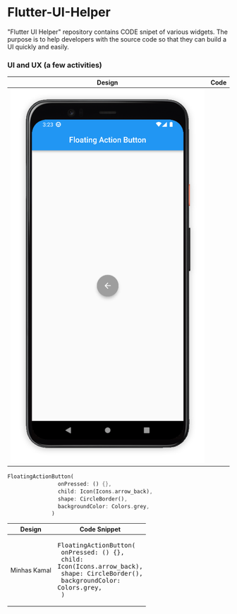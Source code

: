 # Flutter-UI-Helper
"Flutter UI Helper" repository contains CODE snipet of various widgets. The purpose is to help developers with the source code so that they can build a UI quickly and easily. 


### UI and UX (a few activities)
Design  |  Code |
:-------------------------:|:-------------------------:
![image](https://github.com/iqbalriiaz/Flutter-UI-Helper/blob/main/res/floating_action_button.png)  |  

``` dart
FloatingActionButton(
                onPressed: () {},
                child: Icon(Icons.arrow_back),
                shape: CircleBorder(),
                backgroundColor: Colors.grey,
              )
```


| Design |  Code Snippet |
|------|--------------------------------|
| Minhas Kamal | <pre>FloatingActionButton( <br> onPressed: () {}, <br> child: Icon(Icons.arrow_back),<br> shape: CircleBorder(),<br> backgroundColor: Colors.grey,<br> )</pre> |
